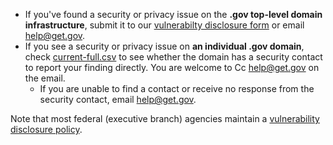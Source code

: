 * If you've found a security or privacy issue on the **.gov top-level domain infrastructure**, submit it to our [vulnerabilty disclosure form](https://forms.office.com/Pages/ResponsePage.aspx?id=bOfNPG2UEkq7evydCEI1SqHke9Gh6wJEl3kQ5EjWUKlUMTZZS1lBVkxHUzZURFpLTkE2NEJFVlhVRi4u) or email help@get.gov.
* If you see a security or privacy issue on **an individual .gov domain**, check [current-full.csv](https://flatgithub.com/cisagov/dotgov-data/blob/main/?filename=current-full.csv) to see whether the domain has a security contact to report your finding directly. You are welcome to Cc help@get.gov on the email.
  * If you are unable to find a contact or receive no response from the security contact, email help@get.gov.

Note that most federal (executive branch) agencies maintain a [vulnerability disclosure policy](https://github.com/cisagov/vdp-in-fceb/).
